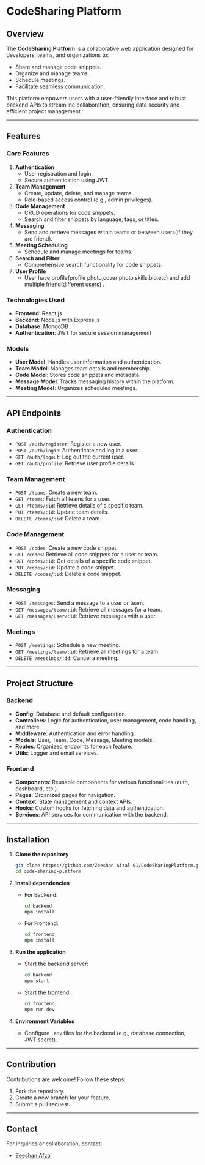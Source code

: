 # CodeSharing Platform

## Overview
The **CodeSharing Platform** is a collaborative web application designed for developers, teams, and organizations to:
- Share and manage code snippets.
- Organize and manage teams.
- Schedule meetings.
- Facilitate seamless communication.

This platform empowers users with a user-friendly interface and robust backend APIs to streamline collaboration, ensuring data security and efficient project management.

---

## Features

### Core Features
1. **Authentication**
   - User registration and login.
   - Secure authentication using JWT.
2. **Team Management**
   - Create, update, delete, and manage teams.
   - Role-based access control (e.g., admin privileges).
3. **Code Management**
   - CRUD operations for code snippets.
   - Search and filter snippets by language, tags, or titles.
4. **Messaging**
   - Send and retrieve messages within teams or between users(if they are friend).
5. **Meeting Scheduling**
   - Schedule and manage meetings for teams.
6. **Search and Filter**
   - Comprehensive search functionality for code snippets.
7. **User Profile**
   - User have profile(profile photo,cover photo,skills,bio,etc) and add multiple friend(different users) .

### Technologies Used
- **Frontend**: React.js
- **Backend**: Node.js with Express.js
- **Database**: MongoDB
- **Authentication**: JWT for secure session management

### Models
- **User Model**: Handles user information and authentication.
- **Team Model**: Manages team details and membership.
- **Code Model**: Stores code snippets and metadata.
- **Message Model**: Tracks messaging history within the platform.
- **Meeting Model**: Organizes scheduled meetings.

---

## API Endpoints

### Authentication
- `POST /auth/register`: Register a new user.
- `POST /auth/login`: Authenticate and log in a user.
- `GET /auth/logout`: Log out the current user.
- `GET /auth/profile`: Retrieve user profile details.

### Team Management
- `POST /teams`: Create a new team.
- `GET /teams`: Fetch all teams for a user.
- `GET /teams/:id`: Retrieve details of a specific team.
- `PUT /teams/:id`: Update team details.
- `DELETE /teams/:id`: Delete a team.

### Code Management
- `POST /codes`: Create a new code snippet.
- `GET /codes`: Retrieve all code snippets for a user or team.
- `GET /codes/:id`: Get details of a specific code snippet.
- `PUT /codes/:id`: Update a code snippet.
- `DELETE /codes/:id`: Delete a code snippet.

### Messaging
- `POST /messages`: Send a message to a user or team.
- `GET /messages/team/:id`: Retrieve all messages for a team.
- `GET /messages/user/:id`: Retrieve messages with a user.

### Meetings
- `POST /meetings`: Schedule a new meeting.
- `GET /meetings/team/:id`: Retrieve all meetings for a team.
- `DELETE /meetings/:id`: Cancel a meeting.

---

## Project Structure

### Backend
- **Config**: Database and default configuration.
- **Controllers**: Logic for authentication, user management, code handling, and more.
- **Middleware**: Authentication and error handling.
- **Models**: User, Team, Code, Message, Meeting models.
- **Routes**: Organized endpoints for each feature.
- **Utils**: Logger and email services.

### Frontend
- **Components**: Reusable components for various functionalities (auth, dashboard, etc.).
- **Pages**: Organized pages for navigation.
- **Context**: State management and context APIs.
- **Hooks**: Custom hooks for fetching data and authentication.
- **Services**: API services for communication with the backend.

---

## Installation

1. **Clone the repository**
   ```bash
   git clone https://github.com/Zeeshan-Afzal-01/CodeSharingPlatform.git
   cd code-sharing-platform
   ```

2. **Install dependencies**
   - For Backend:
     ```bash
     cd backend
     npm install
     ```
   - For Frontend:
     ```bash
     cd frontend
     npm install
     ```

3. **Run the application**
   - Start the backend server:
     ```bash
     cd backend
     npm start
     ```
   - Start the frontend:
     ```bash
     cd frontend
     npm run dev
     ```

4. **Environment Variables**
   - Configure `.env` files for the backend (e.g., database connection, JWT secret).

---

## Contribution

Contributions are welcome! Follow these steps:
1. Fork the repository.
2. Create a new branch for your feature.
3. Submit a pull request.

---


## Contact
For inquiries or collaboration, contact:
- [Zeeshan Afzal](mailto:zna152191@gmail.com)
